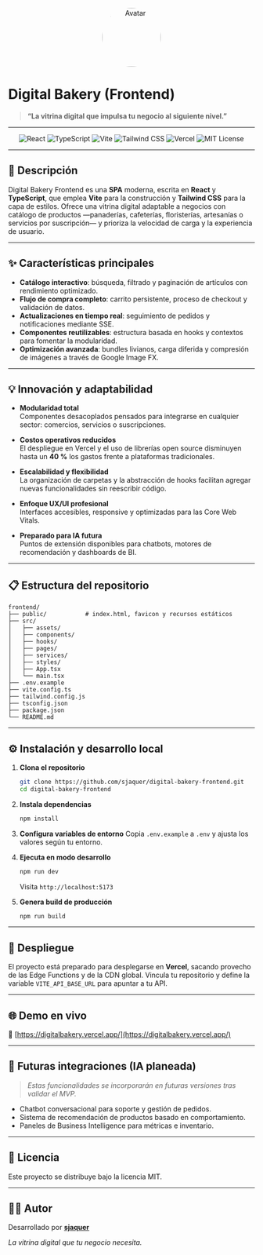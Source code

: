 <p align="center">
  <img src="https://avatars.githubusercontent.com/u/72231436?v=4" alt="Avatar" width="120" style="border-radius: 50%;" />
</p>

# Digital Bakery (Frontend)

> **“La vitrina digital que impulsa tu negocio al siguiente nivel.”**

---

<p align="center">
  <img src="https://img.shields.io/badge/React-18.3.1-blue?logo=react&logoColor=white" alt="React">
  <img src="https://img.shields.io/badge/TypeScript-5.1.3-blue?logo=typescript&logoColor=white" alt="TypeScript">
  <img src="https://img.shields.io/badge/Vite-5.1.0-yellow?logo=vite&logoColor=black" alt="Vite">
  <img src="https://img.shields.io/badge/TailwindCSS-3.4.2-lightgray?logo=tailwind-css&logoColor=white" alt="Tailwind CSS">
  <img src="https://img.shields.io/badge/Vercel-Edge%20Functions-black?logo=vercel&logoColor=white" alt="Vercel">
  <img src="https://img.shields.io/badge/License-MIT-green" alt="MIT License">
</p>

---

## 🧠 Descripción

Digital Bakery Frontend es una **SPA** moderna, escrita en **React** y **TypeScript**, que emplea **Vite** para la construcción y **Tailwind CSS** para la capa de estilos. Ofrece una vitrina digital adaptable a negocios con catálogo de productos —panaderías, cafeterías, floristerías, artesanías o servicios por suscripción— y prioriza la velocidad de carga y la experiencia de usuario.

---

## ✨ Características principales

- **Catálogo interactivo**: búsqueda, filtrado y paginación de artículos con rendimiento optimizado.
- **Flujo de compra completo**: carrito persistente, proceso de checkout y validación de datos.
- **Actualizaciones en tiempo real**: seguimiento de pedidos y notificaciones mediante SSE.
- **Componentes reutilizables**: estructura basada en hooks y contextos para fomentar la modularidad.
- **Optimización avanzada**: bundles livianos, carga diferida y compresión de imágenes a través de Google Image FX.

---

## 💡 Innovación y adaptabilidad

- **Modularidad total**  
  Componentes desacoplados pensados para integrarse en cualquier sector: comercios, servicios o suscripciones.

- **Costos operativos reducidos**  
  El despliegue en Vercel y el uso de librerías open source disminuyen hasta un **40 %** los gastos frente a plataformas tradicionales.

- **Escalabilidad y flexibilidad**  
  La organización de carpetas y la abstracción de hooks facilitan agregar nuevas funcionalidades sin reescribir código.

- **Enfoque UX/UI profesional**  
  Interfaces accesibles, responsive y optimizadas para las Core Web Vitals.

- **Preparado para IA futura**  
  Puntos de extensión disponibles para chatbots, motores de recomendación y dashboards de BI.

---

## 📋 Estructura del repositorio

```
frontend/
├── public/           # index.html, favicon y recursos estáticos
├── src/
│   ├── assets/
│   ├── components/
│   ├── hooks/
│   ├── pages/
│   ├── services/
│   ├── styles/
│   ├── App.tsx
│   └── main.tsx
├── .env.example
├── vite.config.ts
├── tailwind.config.js
├── tsconfig.json
├── package.json
└── README.md
```

---

## ⚙️ Instalación y desarrollo local

1. **Clona el repositorio**
   ```bash
   git clone https://github.com/sjaquer/digital-bakery-frontend.git
   cd digital-bakery-frontend
   ```

2. **Instala dependencias**
   ```bash
   npm install
   ```

3. **Configura variables de entorno**
   Copia `.env.example` a `.env` y ajusta los valores según tu entorno.

4. **Ejecuta en modo desarrollo**
   ```bash
   npm run dev
   ```
   Visita `http://localhost:5173`

5. **Genera build de producción**
   ```bash
   npm run build
   ```

---

## 🚀 Despliegue

El proyecto está preparado para desplegarse en **Vercel**, sacando provecho de las Edge Functions y de la CDN global. Vincula tu repositorio y define la variable `VITE_API_BASE_URL` para apuntar a tu API.

---

## 🌐 Demo en vivo

🌟 [https://digitalbakery.vercel.app/](https://digitalbakery.vercel.app/)

---

## 🔮 Futuras integraciones (IA planeada)

> *Estas funcionalidades se incorporarán en futuras versiones tras validar el MVP.*

- Chatbot conversacional para soporte y gestión de pedidos.
- Sistema de recomendación de productos basado en comportamiento.
- Paneles de Business Intelligence para métricas e inventario.

---

## 📜 Licencia

Este proyecto se distribuye bajo la licencia MIT.

---

## 👨‍💻 Autor

Desarrollado por **[sjaquer](https://github.com/sjaquer)**

*La vitrina digital que tu negocio necesita.*
